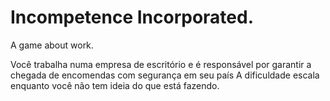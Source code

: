 # Incompetence Incorporated.


A game about work.

Você trabalha numa empresa de escritório e é responsável por garantir a chegada de encomendas com segurança em seu país
A dificuldade escala enquanto você não tem ideia do que está fazendo.
